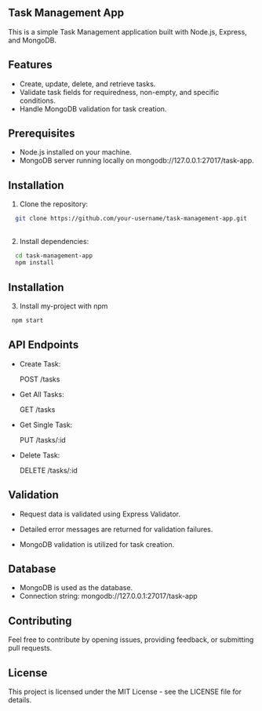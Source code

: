 ## Task Management App

This is a simple Task Management application built with Node.js, Express, and MongoDB.


## Features

- Create, update, delete, and retrieve tasks.
- Validate task fields for requiredness, non-empty, and specific conditions.
- Handle MongoDB validation for task creation.

## Prerequisites
- Node.js installed on your machine.
- MongoDB server running locally on mongodb://127.0.0.1:27017/task-app.





## Installation

1. Clone the repository:

```bash
  git clone https://github.com/your-username/task-management-app.git

```

## 

2. Install dependencies:

```bash
  cd task-management-app
  npm install
```

## Installation

3. Install my-project with npm

```bash
 npm start
```

## API Endpoints
- Create Task:
  
  POST /tasks
- Get All Tasks:

  GET /tasks

- Get Single Task:

  PUT /tasks/:id
- Delete Task:

  DELETE /tasks/:id



    
## Validation
- Request data is validated using Express Validator.

- Detailed error messages are returned for validation failures.

- MongoDB validation is utilized for task creation.

## Database
- MongoDB is used as the database.
- Connection string: mongodb://127.0.0.1:27017/task-app



## Contributing

Feel free to contribute by opening issues, providing feedback, or submitting pull requests.

## License
This project is licensed under the MIT License - see the LICENSE file for details.



